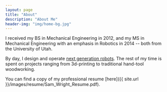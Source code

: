 ```yaml
---
layout: page
title: "About"
description: "About Me"
header-img: "img/home-bg.jpg"
---
```


I received my BS in Mechanical Engineering in 2012, and my MS in Mechanical Engineering with an emphasis in Robotics in 2014 -- both from the University of Utah. 

By day, I design and operate [next generation robots](http://www.sarcos.com/products/guardian-xo/). The rest of my time is spent on projects ranging from 3d-printing to traditional hand-tool woodworking. 

You can find a copy of my professional resume [here]({{ site.url }}/images/resume/Sam_Wright_Resume.pdf).
